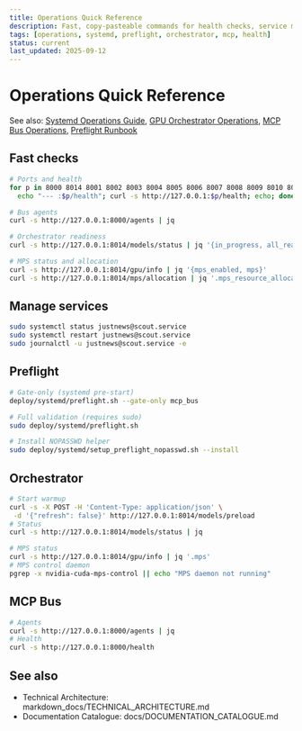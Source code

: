 ```yaml
---
title: Operations Quick Reference
description: Fast, copy-pasteable commands for health checks, service management, preflight gating, GPU orchestrator, and MCP bus operations in production.
tags: [operations, systemd, preflight, orchestrator, mcp, health]
status: current
last_updated: 2025-09-12
---
```


# Operations Quick Reference

See also: [Systemd Operations Guide](OPERATOR_GUIDE_SYSTEMD.md), [GPU Orchestrator Operations](GPU_ORCHESTRATOR_OPERATIONS.md), [MCP Bus Operations](MCP_BUS_OPERATIONS.md), [Preflight Runbook](preflight_runbook.md)

## Fast checks
```bash
# Ports and health
for p in 8000 8014 8001 8002 8003 8004 8005 8006 8007 8008 8009 8010 8011 8012; do 
  echo "--- :$p/health"; curl -s http://127.0.0.1:$p/health; echo; done

# Bus agents
curl -s http://127.0.0.1:8000/agents | jq

# Orchestrator readiness
curl -s http://127.0.0.1:8014/models/status | jq '{in_progress, all_ready, summary}'

# MPS status and allocation
curl -s http://127.0.0.1:8014/gpu/info | jq '{mps_enabled, mps}'
curl -s http://127.0.0.1:8014/mps/allocation | jq '.mps_resource_allocation.system_summary'
```

## Manage services
```bash
sudo systemctl status justnews@scout.service
sudo systemctl restart justnews@scout.service
sudo journalctl -u justnews@scout.service -e
```

## Preflight
```bash
# Gate-only (systemd pre-start)
deploy/systemd/preflight.sh --gate-only mcp_bus

# Full validation (requires sudo)
sudo deploy/systemd/preflight.sh

# Install NOPASSWD helper
sudo deploy/systemd/setup_preflight_nopasswd.sh --install
```

## Orchestrator
```bash
# Start warmup
curl -s -X POST -H 'Content-Type: application/json' \
 -d '{"refresh": false}' http://127.0.0.1:8014/models/preload
# Status
curl -s http://127.0.0.1:8014/models/status | jq

# MPS status
curl -s http://127.0.0.1:8014/gpu/info | jq '.mps'
# MPS control daemon
pgrep -x nvidia-cuda-mps-control || echo "MPS daemon not running"
```

## MCP Bus
```bash
# Agents
curl -s http://127.0.0.1:8000/agents | jq
# Health
curl -s http://127.0.0.1:8000/health
```

## See also

- Technical Architecture: markdown_docs/TECHNICAL_ARCHITECTURE.md
- Documentation Catalogue: docs/DOCUMENTATION_CATALOGUE.md

